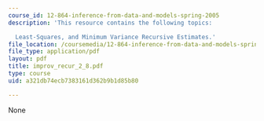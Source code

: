 ```yaml
---
course_id: 12-864-inference-from-data-and-models-spring-2005
description: 'This resource contains the following topics:

  Least-Squares, and Minimum Variance Recursive Estimates.'
file_location: /coursemedia/12-864-inference-from-data-and-models-spring-2005/a321db74ecb7383161d362b9b1d85b80_improv_recur_2_8.pdf
file_type: application/pdf
layout: pdf
title: improv_recur_2_8.pdf
type: course
uid: a321db74ecb7383161d362b9b1d85b80

---
```

None